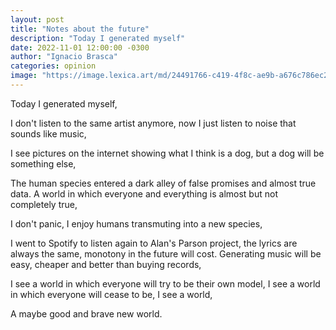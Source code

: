 ```yaml
---
layout: post
title: "Notes about the future"
description: "Today I generated myself"
date: 2022-11-01 12:00:00 -0300
author: "Ignacio Brasca"
categories: opinion
image: "https://image.lexica.art/md/24491766-c419-4f8c-ae9b-a676c786ec2b"
---
```


Today I generated myself,

I don't listen to the same artist anymore, now I just listen to noise that sounds like music,

I see pictures on the internet showing what I think is a dog, but a dog will be something else,

The human species entered a dark alley of false promises and almost true data. A world in which everyone and everything is almost but not completely true,

I don't panic, I enjoy humans transmuting into a new species,

I went to Spotify to listen again to Alan's Parson project, the lyrics are always the same, monotony in the future will cost. Generating music will be easy, cheaper and better than buying records,

I see a world in which everyone will try to be their own model,
I see a world in which everyone will cease to be,
I see a world,

A maybe good and brave new world.
